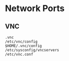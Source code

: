 # Network Ports

## VNC

```
.vnc
/etc/vnc/config
$HOME/.vnc/config
/etc/sysconfig/vncservers
/etc/vnc.conf
```